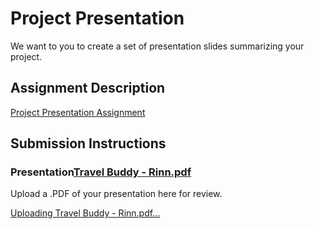 # Project Presentation
We want to you to create a set of presentation slides summarizing your project.

## Assignment Description
[Project Presentation Assignment](https://education.launchcode.org/liftoff/modules/assignments/project-presentation)

## Submission Instructions

### Presentation[Travel Buddy - Rinn.pdf](https://github.com/rinn-code/liftoff-assignments/files/10541224/Travel.Buddy.-.Rinn.pdf)

Upload a .PDF of your presentation here for review.

[Uploading Travel Buddy - Rinn.pdf…]()
